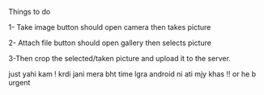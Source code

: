 Things to do 

1- Take image button should open camera then takes picture 

2- Attach file button should open gallery then selects picture 

3-Then crop the selected/taken picture and upload it to the server. 

just yahi kam ! krdi jani mera bht time lgra android ni ati mjy khas !! or he b urgent
